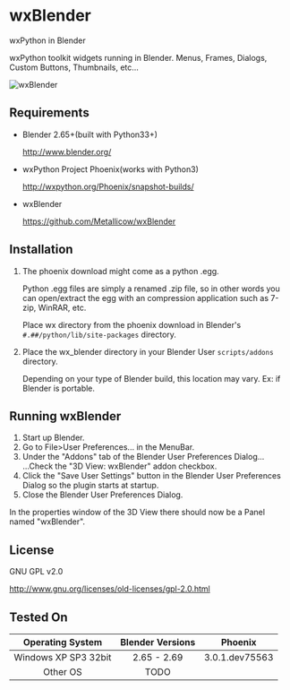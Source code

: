 wxBlender
=========
wxPython in Blender

wxPython toolkit widgets running in Blender.
Menus, Frames, Dialogs, Custom Buttons, Thumbnails, etc...

![wxBlender](https://raw.github.com/Metallicow/wxBlender/master/wxBlender_Screenshot.png)


Requirements
------------
* Blender 2.65+(built with Python33+)

  http://www.blender.org/

* wxPython Project Phoenix(works with Python3)

  http://wxpython.org/Phoenix/snapshot-builds/

* wxBlender

  https://github.com/Metallicow/wxBlender


Installation
------------
1. The phoenix download might come as a python .egg.

   Python .egg files are simply a renamed .zip file,
   so in other words you can open/extract the egg
   with an compression application
   such as 7-zip, WinRAR, etc.

   Place wx directory from the phoenix download
   in Blender's `#.##/python/lib/site-packages` directory.

2. Place the wx_blender directory in your Blender User `scripts/addons` directory.

   Depending on your type of Blender build, this location may vary.
   Ex: if Blender is portable.


Running wxBlender
-----------------
1. Start up Blender.
2. Go to File>User Preferences... in the MenuBar.
3. Under the "Addons" tab of the Blender User Preferences Dialog...
   ...Check the "3D View: wxBlender" addon checkbox.
4. Click the "Save User Settings" button in the Blender User Preferences Dialog
   so the plugin starts at startup.
5. Close the Blender User Preferences Dialog.

In the properties window of the 3D View there should now be a Panel
named "wxBlender".


License
-------
GNU GPL v2.0

http://www.gnu.org/licenses/old-licenses/gpl-2.0.html


Tested On
---------

| Operating System          | Blender Versions            | Phoenix           |
|:-------------------------:|:---------------------------:|:-----------------:|
| Windows XP SP3 32bit      | 2.65 - 2.69                 | 3.0.1.dev75563    |
| Other OS                  | TODO                        |                   |
